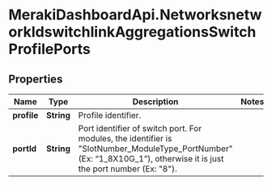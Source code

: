 # MerakiDashboardApi.NetworksnetworkIdswitchlinkAggregationsSwitchProfilePorts

## Properties
Name | Type | Description | Notes
------------ | ------------- | ------------- | -------------
**profile** | **String** | Profile identifier. | 
**portId** | **String** | Port identifier of switch port. For modules, the identifier is \"SlotNumber_ModuleType_PortNumber\" (Ex: “1_8X10G_1”), otherwise it is just the port number (Ex: \"8\"). | 


